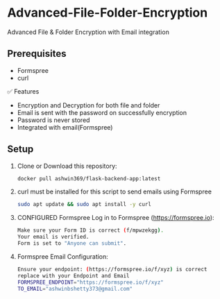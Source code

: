 # Advanced-File-Folder-Encryption
Advanced File &amp; Folder Encryption with Email integration

## Prerequisites
 - Formspree
 - curl

✅ Features
- Encryption and Decryption for both file and folder
- Email is sent with the password on successfully encryption
- Password is never stored
- Integrated with email(Formspree)
 

## Setup
1. Clone or Download this repository:
    ```bash
   docker pull ashwin369/flask-backend-app:latest
   ```
2. curl must be installed for this script to send emails using Formspree
    ```bash
   sudo apt update && sudo apt install -y curl
   ```

3. CONFIGURED Formspree Log in to Formspree (https://formspree.io):
     ```bash  
   Make sure your Form ID is correct (f/mpwzekgg).
   Your email is verified.
   Form is set to "Anyone can submit".
   ```
4. Formspree Email Configuration:
    ```bash
   Ensure your endpoint: (https://formspree.io/f/xyz) is correct
   replace with your Endpoint and Email
   FORMSPREE_ENDPOINT="https://formspree.io/f/xyz"
   TO_EMAIL="ashwinbshetty373@gmail.com"
   ```

   


